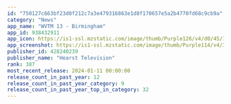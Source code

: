 ```yaml
---
id: "750127c663bf23d0f212c7a3e479316863e1d8f170657e5a2b4770fd68c9cb9a"
category: "News"
app_name: "WVTM 13 - Birmingham"
app_id: 938432911
app_icon: https://is1-ssl.mzstatic.com/image/thumb/Purple126/v4/d0/45/15/d045155f-8875-433f-ebc2-666f5ecef6ca/AppIcon-0-0-1x_U007emarketing-0-7-0-85-220.png/1024x1024bb.png
app_screenshot: https://is1-ssl.mzstatic.com/image/thumb/Purple114/v4/3d/4b/fd/3d4bfd33-2e1f-f7bc-119f-6a744e6bc749/a1b000f0-0758-4ccf-aecd-cbfe9b797963_Frame_1-_6.5in.jpg/1284x2778bb.png
publisher_id: 428240239
publisher_name: "Hearst Television"
rank: 387
most_recent_release: 2024-01-11 00:00:00
release_count_in_past_year: 12
release_count_in_past_year_category: 9
release_count_in_past_year_top_in_category: 32
---
```

